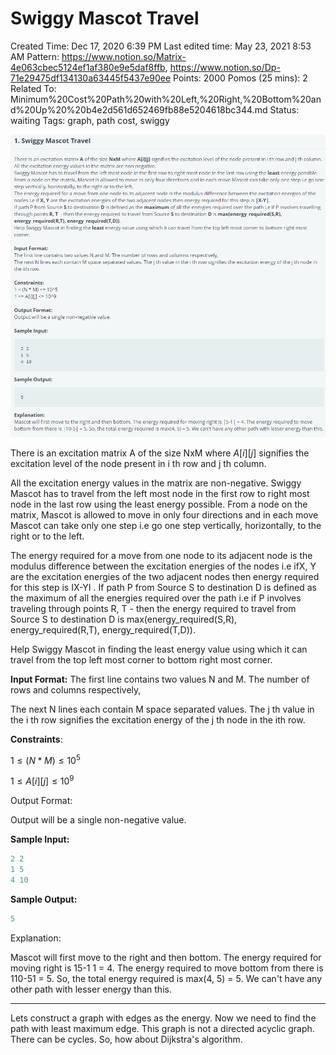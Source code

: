 # Swiggy Mascot Travel

Created Time: Dec 17, 2020 6:39 PM
Last edited time: May 23, 2021 8:53 AM
Pattern: https://www.notion.so/Matrix-4e063cbec5124ef1af380e9e5daf8ffb, https://www.notion.so/Dp-71e29475df134130a63445f5437e90ee
Points: 2000
Pomos (25 mins): 2
Related To: Minimum%20Cost%20Path%20with%20Left,%20Right,%20Bottom%20and%20Up%20%20b4e2d561d652469fb88e5204618bc344.md
Status: waiting
Tags: graph, path cost, swiggy

![Swiggy%20Mascot%20Travel%2095ff829855de46f7b4f8ca1d1501620c/Untitled.png](problems/Swiggy%20Mascot%20Travel%2095ff829855de46f7b4f8ca1d1501620c/Untitled.png)

There is an excitation matrix A of the size NxM where $A[i][j]$ signifies the excitation level of the node present in i th row and j th column. 

All the excitation energy values in the matrix are non-negative. 
Swiggy Mascot has to travel from the left most node in the first row to right most node in the last row using the least energy possible. 
From a node on the matrix, Mascot is allowed to move in only four directions and in each move Mascot can take only one step i.e go one step vertically, horizontally, to the right or to the left. 

The energy required for a move from one node to its adjacent node is the modulus difference between the excitation energies of the nodes i.e ifX, Y are the excitation energies of the two adjacent nodes then energy required for this step is IX-YI . If path P from Source S to destination D is defined as the maximum of all the energies required over the path i.e if P involves traveling through points R, T - then the energy required to travel from Source S to destination D is max(energy_required(S,R), energy_required(R,T), energy_required(T,D)). 

Help Swiggy Mascot in finding the least energy value using which it can travel from the top left most corner to bottom right most corner. 

**Input Format:** 
The first line contains two values N and M. The number of rows and columns respectively, 

The next N lines each contain M space separated values. The j th value in the i th row signifies the excitation energy of the j th node in the ith row. 

**Constraints**: 

$1 \le (N * M) \le 10^5$

$1 \le A[i][j] \le 10^9$

Output Format: 

Output will be a single non-negative value. 

**Sample Input:** 

```cpp
2 2
1 5
4 10
```

**Sample Output:** 

```cpp
5
```

Explanation: 

Mascot will first move to the right and then bottom. The energy required for moving right is 15-1 1 = 4. The energy required to move bottom from there is 110-51 = 5. So, the total energy required is max(4, 5) = 5. We can't have any other path with lesser energy than this. 

---

Lets construct a graph with edges as the energy. Now we need to find the path with least maximum edge. This graph is not a directed acyclic graph. There can be cycles.  So, how about Dijkstra's algorithm.